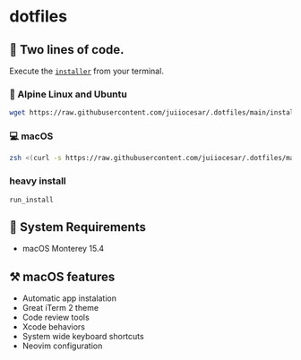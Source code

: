 # dotfiles

## 🧠 Two lines of code.

Execute the [`installer`](installer) from your terminal.

### 📱 Alpine Linux and Ubuntu

```bash
wget https://raw.githubusercontent.com/juiiocesar/.dotfiles/main/installer; chmod +x installer; ./installer
``` 

### 💻 macOS
```zsh
zsh <(curl -s https://raw.githubusercontent.com/juiiocesar/.dotfiles/main/installer)
```

### heavy install 

```
run_install
```

## 📝 System Requirements

- macOS Monterey 15.4

## ⚒️ macOS features

- Automatic app instalation
- Great iTerm 2 theme
- Code review tools
- Xcode behaviors
- System wide keyboard shortcuts
- Neovim configuration
